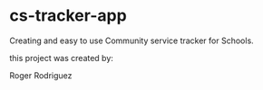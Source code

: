 # cs-tracker-app
Creating and easy to use Community service tracker for Schools. 

this project was created by:

Roger Rodriguez